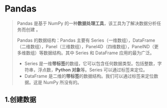# Pandas

> Pandas 是基于 NumPy 的一种**数据处理工具**，该工具为了解决数据分析任务而创建 。
>
> Pandas 的数据结构：Pandas 主要有 Series（一维数组），DataFrame（二维数组），Panel（三维数组），Panel4D（四维数组），PanelND（更多维数组）等数据结构。其中 Series 和 DataFrame 应用的最为广泛。 
>
> - Series 是一维**带标签**的数组，它可以包含任何数据类型。包括整数，字符串，浮点数，**Python 对象**等。Series 可以通过标签来定位。
> - DataFrame 是二维的**带标签**的数据结构。我们可以通过标签来定位数据。这是 NumPy 所没有的。

## 1.创建数据

